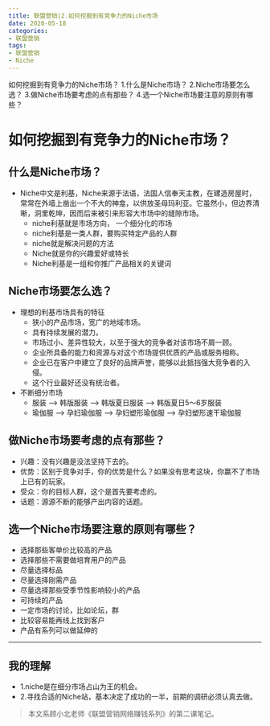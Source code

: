 ```yaml
---
title: 联盟营销|2.如何挖掘到有竞争力的Niche市场
date: 2020-05-18
categories:
- 联盟营销
tags:
- 联盟营销
- Niche
---
```

如何挖掘到有竞争力的Niche市场？
1.什么是Niche市场？
2.Niche市场要怎么选？
3.做Niche市场要考虑的点有那些？
4.选一个Niche市场要注意的原则有哪些？
<!-- more -->

# 如何挖掘到有竞争力的Niche市场？
## 什么是Niche市场？
- Niche中文是利基，Niche来源于法语，法国人信奉天主教，在建造房屋时，常常在外墙上凿出一个不大的神龛，以供放圣母玛利亚。它虽然小，但边界清晰，洞里乾坤，因而后来被引来形容大市场中的缝隙市场。
    - niche利基就是市场方向， 一个细分化的市场
    - niche利基是一类人群，要购买特定产品的人群
    - niche就是解决问题的方法
    - Niche就是你的兴趣爱好或特长
    - Niche利基是一组和你推广产品相关的关键词

## Niche市场要怎么选？
- 理想的利基市场具有的特征
    - 狭小的产品市场，宽广的地域市场。
    - 具有持续发展的潜力。
    - 市场过小、差异性较大，以至于强大的竞争者对该市场不屑一顾。
    - 企业所具备的能力和资源与对这个市场提供优质的产品或服务相称。
    - 企业已在客户中建立了良好的品牌声誉，能够以此抵挡强大竞争者的入侵。
    - 这个行业最好还没有统治者。
- 不断细分市场
    - 服装 --> 韩版服装 --> 韩版夏日服装 --> 韩版夏日5～6岁服装
    - 瑜伽服 --> 孕妇瑜伽服 --> 孕妇塑形瑜伽服 --> 孕妇塑形速干瑜伽服

## 做Niche市场要考虑的点有那些？
- 兴趣：没有兴趣是没法坚持下去的。
- 优势：区别于竞争对手，你的优势是什么？如果没有思考这块，你赢不了市场上已有的玩家。
- 受众：你的目标人群，这个是首先要考虑的。
- 话题：源源不断的能够产出内容的话题。

## 选一个Niche市场要注意的原则有哪些？
- 选择那些客单价比较高的产品
- 选择那些不需要做培育用户的产品
- 尽量选择标品
- 尽量选择刚需产品
- 尽量选择那些受季节性影响较小的产品
- 可持续的产品
- 一定市场的讨论，比如论坛，群
- 比较容易能再线上找到客户
- 产品有系列可以做延伸的

-----
## 我的理解
- 1.niche是在细分市场占山为王的机会。
- 2.寻找合适的Niche站，基本决定了成功的一半，前期的调研必须认真去做。

> 本文系顾小北老师《联盟营销网络赚钱系列》的第二课笔记。
